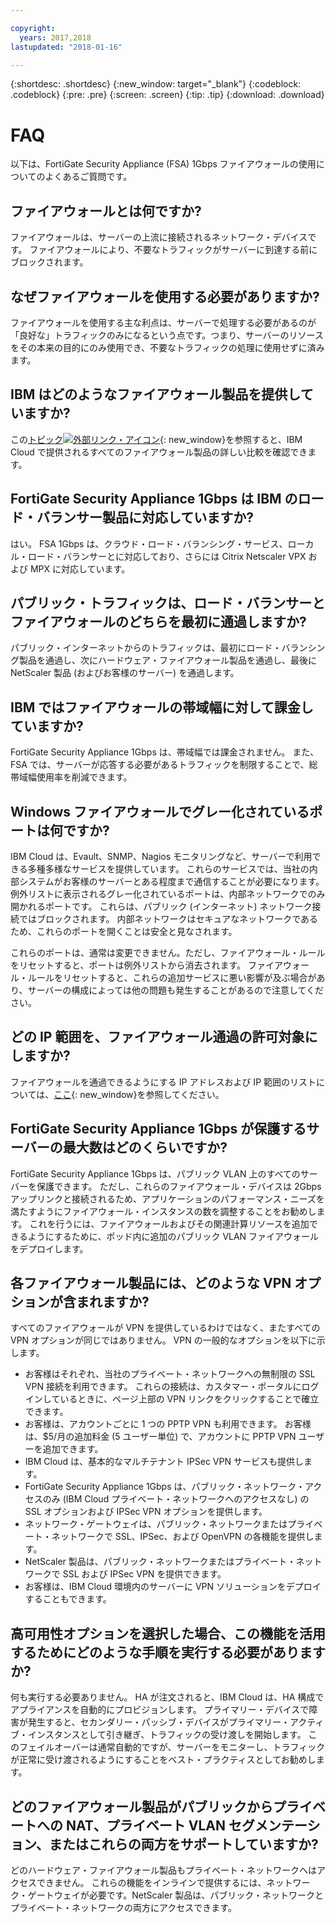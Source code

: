 ```yaml
---

copyright:
  years: 2017,2018
lastupdated: "2018-01-16"

---
```


{:shortdesc: .shortdesc}
{:new_window: target="_blank"}
{:codeblock: .codeblock}
{:pre: .pre}
{:screen: .screen}
{:tip: .tip}
{:download: .download}

# FAQ

以下は、FortiGate Security Appliance (FSA) 1Gbps ファイアウォールの使用についてのよくあるご質問です。

## ファイアウォールとは何ですか?

ファイアウォールは、サーバーの上流に接続されるネットワーク・デバイスです。 ファイアウォールにより、不要なトラフィックがサーバーに到達する前にブロックされます。

## なぜファイアウォールを使用する必要がありますか?

ファイアウォールを使用する主な利点は、サーバーで処理する必要があるのが「良好な」トラフィックのみになるという点です。つまり、サーバーのリソースをその本来の目的にのみ使用でき、不要なトラフィックの処理に使用せずに済みます。

## IBM はどのようなファイアウォール製品を提供していますか?
この[トピック![外部リンク・アイコン](../../icons/launch-glyph.svg "外部リンク・アイコン")](https://console.bluemix.net/docs/infrastructure/fortigate-10g/explore-firewalls.html#explore-firewalls){: new_window}を参照すると、IBM Cloud で提供されるすべてのファイアウォール製品の詳しい比較を確認できます。 

## FortiGate Security Appliance 1Gbps は IBM のロード・バランサー製品に対応していますか?

はい。 FSA 1Gbps は、クラウド・ロード・バランシング・サービス、ローカル・ロード・バランサーとに対応しており、さらには Citrix Netscaler VPX および MPX に対応しています。

## パブリック・トラフィックは、ロード・バランサーとファイアウォールのどちらを最初に通過しますか?

パブリック・インターネットからのトラフィックは、最初にロード・バランシング製品を通過し、次にハードウェア・ファイアウォール製品を通過し、最後に NetScaler 製品 (およびお客様のサーバー) を通過します。

## IBM ではファイアウォールの帯域幅に対して課金していますか?

FortiGate Security Appliance 1Gbps は、帯域幅では課金されません。 また、FSA では、サーバーが応答する必要があるトラフィックを制限することで、総帯域幅使用率を削減できます。

## Windows ファイアウォールでグレー化されているポートは何ですか?

IBM Cloud は、Evault、SNMP、Nagios モニタリングなど、サーバーで利用できる多種多様なサービスを提供しています。 これらのサービスでは、当社の内部システムがお客様のサーバーとある程度まで通信することが必要になります。 例外リストに表示されるグレー化されているポートは、内部ネットワークでのみ開かれるポートです。 これらは、パブリック (インターネット) ネットワーク接続ではブロックされます。 内部ネットワークはセキュアなネットワークであるため、これらのポートを開くことは安全と見なされます。

これらのポートは、通常は変更できません。ただし、ファイアウォール・ルールをリセットすると、ポートは例外リストから消去されます。 ファイアウォール・ルールをリセットすると、これらの追加サービスに悪い影響が及ぶ場合があり、サーバーの構成によっては他の問題も発生することがあるので注意してください。

## どの IP 範囲を、ファイアウォール通過の許可対象にしますか?

ファイアウォールを通過できるようにする IP アドレスおよび IP 範囲のリストについては、[ここ](https://console.bluemix.net/docs/infrastructure/hardware-firewall-dedicated/ips.html){: new_window}を参照してください。 

## FortiGate Security Appliance 1Gbps が保護するサーバーの最大数はどのくらいですか?

FortiGate Security Appliance 1Gbps は、パブリック VLAN 上のすべてのサーバーを保護できます。 ただし、これらのファイアウォール・デバイスは 2Gbps アップリンクと接続されるため、アプリケーションのパフォーマンス・ニーズを満たすようにファイアウォール・インスタンスの数を調整することをお勧めします。 これを行うには、ファイアウォールおよびその関連計算リソースを追加できるようにするために、ポッド内に追加のパブリック VLAN ファイアウォールをデプロイします。

## 各ファイアウォール製品には、どのような VPN オプションが含まれますか?

すべてのファイアウォールが VPN を提供しているわけではなく、またすべての VPN オプションが同じではありません。 VPN の一般的なオプションを以下に示します。

* お客様はそれぞれ、当社のプライベート・ネットワークへの無制限の SSL VPN 接続を利用できます。 これらの接続は、カスタマー・ポータルにログインしているときに、ページ上部の VPN リンクをクリックすることで確立できます。
* お客様は、アカウントごとに 1 つの PPTP VPN も利用できます。 お客様は、$5/月の追加料金 (5 ユーザー単位) で、アカウントに PPTP VPN ユーザーを追加できます。
* IBM Cloud は、基本的なマルチテナント IPSec VPN サービスも提供します。
* FortiGate Security Appliance 1Gbps は、パブリック・ネットワーク・アクセスのみ (IBM Cloud プライベート・ネットワークへのアクセスなし) の SSL オプションおよび IPSec VPN オプションを提供します。
* ネットワーク・ゲートウェイは、パブリック・ネットワークまたはプライベート・ネットワークで SSL、IPSec、および OpenVPN の各機能を提供します。
* NetScaler 製品は、パブリック・ネットワークまたはプライベート・ネットワークで SSL および IPSec VPN を提供できます。
* お客様は、IBM Cloud 環境内のサーバーに VPN ソリューションをデプロイすることもできます。

## 高可用性オプションを選択した場合、この機能を活用するためにどのような手順を実行する必要がありますか?

何も実行する必要ありません。 HA が注文されると、IBM Cloud は、HA 構成でアプライアンスを自動的にプロビジョンします。  プライマリー・デバイスで障害が発生すると、セカンダリー・パッシブ・デバイスがプライマリー・アクティブ・インスタンスとして引き継ぎ、トラフィックの受け渡しを開始します。 このフェイルオーバーは通常自動的ですが、サーバーをモニターし、トラフィックが正常に受け渡されるようにすることをベスト・プラクティスとしてお勧めします。

## どのファイアウォール製品がパブリックからプライベートへの NAT、プライベート VLAN セグメンテーション、またはこれらの両方をサポートしていますか?

どのハードウェア・ファイアウォール製品もプライベート・ネットワークへはアクセスできません。  これらの機能をインラインで提供するには、ネットワーク・ゲートウェイが必要です。NetScaler 製品は、パブリック・ネットワークとプライベート・ネットワークの両方にアクセスできます。
